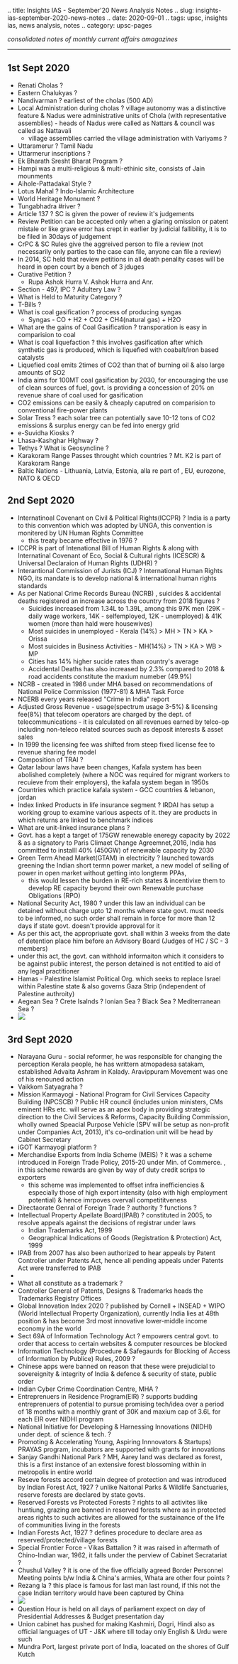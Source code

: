.. title: Insights IAS - September'20 News Analysis Notes
.. slug: insights-ias-september-2020-news-notes
.. date: 2020-09-01 
.. tags: upsc, insights ias, news analysis, notes
.. category: upsc-pages

*consolidated notes of monthly current affairs amagazines*
<!-- TEASER_END -->

***

## 1st Sept 2020
- Renati Cholas ? 
- Eastern Chalukyas ? 
- Nandivarman ? earliest of the cholas (500 AD)
-  Local Administration during cholas ? village autonomy was a distinctive feature & Nadus were administrative units of Chola (with representative assemblies) - heads of Nadus were called as Nattars & council was called as Nattavali
	- village assemblies carried the village administration with Variyams ? 
- Uttaramerur ? Tamil Nadu
- Uttarmerur inscriptions ? 
- Ek Bharath Sresht Bharat Program ? 
- Hampi was a multi-religious & multi-ethinic site, consists of Jain mounments
- Aihole-Pattadakal Style ? 
- Lotus Mahal ? Indo-Islamic Architecture 
- World Heritage Monument ? 
- Tungabhadra #river ? 
- Article 137 ? SC is given the power of review it's judgements
- Review Petition can be accepted only when a glaring omission or patent mistale or like grave error has crept in earlier by judicial fallibility, it is to be filed in 30days of judgement 
- CrPC & SC Rules give the aggreived person to file a review (not necessarily only parties to the case can file, anyone can file a review)
- In 2014, SC held that review petitions in all death penality cases will be heard in open court by a bench of 3 jduges
- Curative Petition ? 
	- Rupa Ashok Hurra V. Ashok Hurra and Anr.
- Section - 497, IPC ? Adultery Law ?
- What is Held to Maturity Category ? 
- T-Bills ? 
- What is coal gasification ? process of producing syngas
	- Syngas - CO + H2 + CO2 + CH4(natural gas) + H2O
- What are the gains of Coal Gasification ? transporation is easy in comparision to coal
- What is coal liquefaction ? this involves gasification after which synthetic gas is produced, which is liquefied with coabalt/iron based catalysts
- Liquefied coal emits 2times of CO2 than that of burning oil & also large amounts of SO2
- India aims for 100MT coal gasification by 2030, for encouraging the use of clean sources of fuel, govt. is providing a concession of 20% on revenue share of coal used for gasification
- CO2 emissions can be easily & cheaply caputred on comparision to conventional fire-power plants
- Solar Tress ? each solar tree can potentially save 10-12 tons of CO2 emissions & surplus energy can be fed into energy grid 
- e-Suvidha Kiosks ? 
- Lhasa-Kashghar HIghway ? 
- Tethys ? What is Geosyncline ? 
- Karakoram Range Passes throught which countries ? Mt. K2 is part of Karakoram Range
- Baltic Nations -  Lithuania, Latvia, Estonia, alla re part of , EU, eurozone, NATO & OECD


## 2nd Sept 2020
- Internatinoal Covenant on Civil & Political Rights(ICCPR) ? India is a party to this convention which was adopted by UNGA, this convention is monitered by UN Human Rights Committee
	- this treaty became effective in 1976 ? 
- ICCPR is part of Intenational Bill of Human Rights & along with Internatinal Covenant of Eco, Social & Cultural rights (ICESCR) & Universal Declaraion of Human Rights (UDHR) ? 
- Interantional Commission of Jurists (ICJ) ? International Human Rights NGO, its mandate is to develop national & international human rights standards 
- As per National Crime Records Bureau (NCRB) , suicides & accidental deaths registered an increase across the country from 2018 figures ?
	- Suicides increased from 1.34L to 1.39L, among this 97K men (29K - daily wage workers, 14K - selfemployed, 12K - unemployed) & 41K women (more than hald were housewives)
	- Most suicides in unemployed - Kerala (14%) > MH > TN > KA > Orissa
	- Most suicides in Business Activities - MH(14%) > TN > KA > WB > MP
	- Cities has 14% higher sucide rates than  country's average
	- Accidental Deaths has also increased by 2.3% compared to 2018 & road accidents constitute the maxium numeber (49.9%) 
- NCRB - created in 1986 under MHA based on recommendations of National Police Commission (1977-81) & MHA Task Force 
- NCERB every years released "Crime in India" report
- Adjusted Gross Revenue - usage(spectrum usage 3-5%) & licensing fee(8%) that telecom operators are charged by the dept. of telecommunications - it is calculated on all revenues earned by telco-op including non-teleco related sources such as deposit interests & asset sales
- In 1999 the licensing fee was shifted from steep fixed license fee to revenue sharing fee model 
- Composition of TRAI ? 
- Qatar labour laws have been changes, Kafala system has been abolished completely (where a NOC was required for migrant workers to recuieve from their employers), the kafala system began in 1950s
- Countries which practice kafala system - GCC countries & lebanon, jordan
- Index linked Products in life insurance segment ? IRDAI has setup a working group to examine various aspects of it. they are products in which returns are linked to benchmark indices
- What are unit-linked insurance plans ?
- Govt. has a kept a target of 175GW renewable eneregy capacity by 2022 & as a signatory to Paris Climaet Change Agreemnet,2016, India has committed to installl 40% (450GW) of renewable capacity by 2030
- Green Term Ahead Market(GTAM) in electricity ? launched towards greening the Indian short termn power market, a new model of selling of power in open market without getting into longterm PPAs, 
	- this would lessen the burden in RE-rich states & incentivixe them to develop RE capacity beyond their own Renewable purchase Obligations (RPO)
- National Security Act, 1980 ? under this law an individual can be detained without charge upto 12 months where state govt. must needs to be informed, no such order shall remain in force for more than 12 days if state govt. doesn't provide approval for it
- As per this act, the appropriuate govt. shall within 3 weeks from the date of detention place him before an Advisory Board (Judges of HC / SC - 3 members)
- under this act, the govt. can withhold informaiton which it considers to be against public interest, the person detained is not entitled to aid of any legal practitioner
- Hamas - Palestine Islamist Political Org. which seeks to replace Israel within Palestine state & also governs Gaza Strip (independent of Palestine authroity)
- Aegean Sea ? Crete Isalnds ? Ionian Sea ?  Black Sea ? Mediterranean Sea ? 
- ![](https://www.insightsonindia.com/wp-content/uploads/2020/09/aegean_sea.jpg)

## 3rd Sept 2020
- Narayana Guru - social reformer, he was responsible for changing the perception Kerala people, he has writtern atmopadesa satakam, established Advaita Ashram in Kalady. Aravippuram Movement was one of his renouned action
- Vaikkom Satyagraha ?
- Mission Karmayogi - National Program for Civil Services Capacity Building (NPCSCB) ? Public HR council (includes union ministers, CMs eminent HRs etc. will serve as an apex body in providing strategic direction to the Civil Services & Reforms, Capacity Building Commission, wholly owned Speacial Purpose Vehicle (SPV will be setup as non-profit under Companies Act, 2013), it's co-ordination unit will be head by Cabinet Secretary
- iGOT Karmayogi platform ? 
- Merchandise Exports from India Scheme (MEIS) ? it was a scheme introduced in Foreign Trade Policy, 2015-20 under Min. of Commerce. , in this scheme rewards are given by way of duty credit scrips to exporters
	- this scheme was implemented to offset infra inefficiencies & especially those of high export intensity (also with high employment potential) & hence imrpoves overvall competititveness
- Directaorate Genral of Foreign Trade ? authority ? functions ? 
- Intellectual Property Apellate Board(IPAB) ? constituted in 2005, to resolve appeals against the decisions of registrar under laws
	- Indian Trademarks Act, 1999
	- Geographical Indications of Goods 
(Registration & Protection) Act, 1999
- IPAB from 2007 has also been authorized to hear appeals by Patent Controller under Patents Act, hence all pending appeals under Patents Act were transferred to IPAB
- 
- What all constitute as a trademark ? 
- Controller General of Patents, Designs & Trademarks heads the Trademarks Registry Offices
- Global Innovation Index 2020 ? published by Cornell + INSEAD + WIPO (World Intellectual Property Organization), currently India lies at 48th position & has become 3rd most innovative lower-middle income economy in the world
- Sect 69A of Information Technology Act ? empowers central govt. to order that access to certain websites & computer resources be blocked
- Information Technology (Procedure & Safegaurds for Blocking of Access of Information by Publice) Rules, 2009 ? 
- Chinese apps were banned on reason that these were prejudicial to sovereignity & integrity of India & defence & security of state, public order
- Indian Cyber Crime Coordination Centre, MHA ? 
- Entreprenuers in Residence Program(EIR) ? supports budding entreprenuers of potential to pursue promising tech/idea over a period of 18 months with a monthly grant of 30K and maxium cap of 3.6L for each EIR over NIDHI program 
- National Initiative for Developing & Harnessing Innovations (NIDHI) under dept. of science & tech. ? 
- Promoting & Accelerating Young, Aspiring Innnovators & Startups) PRAYAS program, incubators are supported with grants for innovations
- Sanjay Gandhi National Park ? MH, Aarey land was declared as forest, this is a first instance of an extensive forest blossoming within in metropolis in entire world
- Reseve forests accord certain degree of protection and was introduced by Indian Forest Act, 1927 ? unlike Naitonal Parks & Wildlife Sanctuaries, reserve forests are declared by state govts.
- Reserved Forests vs Protected Forests ? rights to all activites like huntiung, grazing are banned in reserved forests where as in protected areas rights to such activites are allowed for the sustainance of the life of communities living in the forests
- Indian Forests Act, 1927 ? defines procedure to declare area as reserved/protected/village forests
- Special Frontier Force - Vikas Battalion ? it was raised in aftermath of Chino-Indian war, 1962, it falls under the perview of Cabinet Secratariat ? 
- Chushul Valley ? it is one of the five officially agreed Border Personnel Meeting points b/w India & China's armies, Whata are other four points ? 
- Rezang la ? this place is famous for last man last round, if this not the case Indian territory would have been captured by China
- ![](https://www.insightsonindia.com/wp-content/uploads/2020/09/Chushul.jpg)
- Question Hour is held on all days of parliament expect on day of Presidential Addresses & Budget presentation day
- Union cabinet has pushed for making Kashmiri, Dogri, Hindi also as official languages of UT - J&K where till today only English & Urdu were such
- Mundra Port, largest private port of India, loacated on the shores of Gulf Kutch
